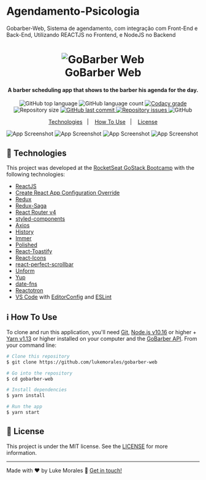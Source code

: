 # Agendamento-Psicologia
Gobarber-Web, Sistema de agendamento, com integração com Front-End e Back-End, Utilizando REACTJS no Frontend, e NodeJS no Backend

<h1 align="center">
    <img alt="GoBarber Web" src="https://res.cloudinary.com/lukemorales/image/upload/v1564533051/readme_logos/gobarber_hg5ddx.png" />
    <br>
    GoBarber Web
</h1>

<h4 align="center">
  A barber scheduling app that shows to the barber his agenda for the day.
</h4>
<p align="center">
  <img alt="GitHub top language" src="https://img.shields.io/github/languages/top/lukemorales/gobarber-api.svg">
  
  <img alt="GitHub language count" src="https://img.shields.io/github/languages/count/lukemorales/gobarber-api.svg">
  
  <a href="https://www.codacy.com/app/lukemorales/gobarber-api?utm_source=github.com&amp;utm_medium=referral&amp;utm_content=lukemorales/gobarber-api&amp;utm_campaign=Badge_Grade">
    <img alt="Codacy grade" src="https://api.codacy.com/project/badge/Grade/1ca82febe92a47e4a9a03d6621617cc0">
  </a>
  
  <img alt="Repository size" src="https://img.shields.io/github/repo-size/lukemorales/gobarber-api.svg">
  <a href="https://github.com/lukemorales/gobarber-api/commits/master">
    <img alt="GitHub last commit" src="https://img.shields.io/github/last-commit/lukemorales/gobarber-api.svg">
  </a>
  
  <a href="https://github.com/lukemorales/gobarber-api/issues">
    <img alt="Repository issues" src="https://img.shields.io/github/issues/lukemorales/gobarber-api.svg">
  </a>
  
  <img alt="GitHub" src="https://img.shields.io/github/license/lukemorales/gobarber-api.svg">   
</p>

<p align="center">
  <a href="#rocket-technologies">Technologies</a>&nbsp;&nbsp;&nbsp;|&nbsp;&nbsp;&nbsp;
  <a href="#information_source-how-to-use">How To Use</a>&nbsp;&nbsp;&nbsp;|&nbsp;&nbsp;&nbsp;
  <a href="#memo-license">License</a>
</p>

![App Screenshot](https://res.cloudinary.com/lukemorales/image/upload/v1564536567/readme_logos/login_pj8pih.jpg)
![App Screenshot](https://res.cloudinary.com/lukemorales/image/upload/v1564536567/readme_logos/schedules_tgpmie.jpg)
![App Screenshot](https://res.cloudinary.com/lukemorales/image/upload/v1564536567/readme_logos/profile_nl7oco.jpg)
![App Screenshot](https://res.cloudinary.com/lukemorales/image/upload/v1564536567/readme_logos/signup_xwdwqm.jpg)

## :rocket: Technologies

This project was developed at the [RocketSeat GoStack Bootcamp](https://rocketseat.com.br/bootcamp) with the following technologies:

-  [ReactJS](https://reactjs.org/)
-  [Create React App Configuration Override](https://github.com/sharegate/craco)
-  [Redux](https://redux.js.org/)
-  [Redux-Saga](https://redux-saga.js.org/)
-  [React Router v4](https://github.com/ReactTraining/react-router)
-  [styled-components](https://www.styled-components.com/)
-  [Axios](https://github.com/axios/axios)
-  [History](https://www.npmjs.com/package/history)
-  [Immer](https://github.com/immerjs/immer)
-  [Polished](https://polished.js.org/)
-  [React-Toastify](https://fkhadra.github.io/react-toastify/)
-  [React-Icons](http://react-icons.github.io/react-icons/)
-  [react-perfect-scrollbar](https://github.com/OpusCapita/react-perfect-scrollbar)
-  [Unform](https://github.com/Rocketseat/unform)
-  [Yup](https://www.npmjs.com/package/yup)
-  [date-fns](https://date-fns.org/)  
-  [Reactotron](https://infinite.red/reactotron)
-  [VS Code][vc] with [EditorConfig][vceditconfig] and [ESLint][vceslint]

## :information_source: How To Use

To clone and run this application, you'll need [Git](https://git-scm.com), [Node.js v10.16][nodejs] or higher + [Yarn v1.13][yarn] or higher installed on your computer and the [GoBarber API](https://github.com/lukemorales/gobarber-api). From your command line:

```bash
# Clone this repository
$ git clone https://github.com/lukemorales/gobarber-web

# Go into the repository
$ cd gobarber-web

# Install dependencies
$ yarn install

# Run the app
$ yarn start
```

## :memo: License
This project is under the MIT license. See the [LICENSE](https://github.com/lukemorales/gobarber-api/blob/master/LICENSE) for more information.

---

Made with ♥ by Luke Morales :wave: [Get in touch!](https://www.linkedin.com/in/lukemorales/)

[nodejs]: https://nodejs.org/
[yarn]: https://yarnpkg.com/
[vc]: https://code.visualstudio.com/
[vceditconfig]: https://marketplace.visualstudio.com/items?itemName=EditorConfig.EditorConfig
[vceslint]: https://marketplace.visualstudio.com/items?itemName=dbaeumer.vscode-eslint
